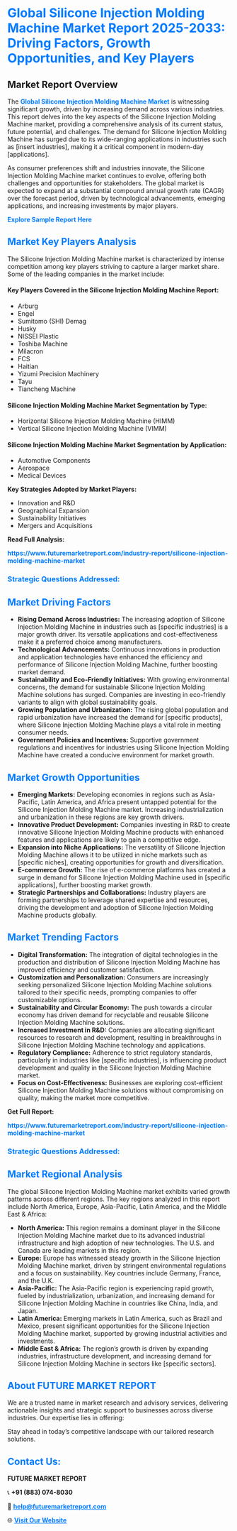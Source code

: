 <h1 style="color: #007BFF;">Global Silicone Injection Molding Machine Market Report 2025-2033: Driving Factors, Growth Opportunities, and Key Players</h1>

<section id="overview">
<h2>Market Report Overview</h2>
<p>The <a href="https://www.futuremarketreport.com/industry-report/silicone-injection-molding-machine-market" style="color: #007BFF; text-decoration: none;"><strong>Global Silicone Injection Molding Machine Market</strong></a> is witnessing significant growth, driven by increasing demand across various industries. This report delves into the key aspects of the Silicone Injection Molding Machine market, providing a comprehensive analysis of its current status, future potential, and challenges. The demand for Silicone Injection Molding Machine has surged due to its wide-ranging applications in industries such as [insert industries], making it a critical component in modern-day [applications].</p>
<p>As consumer preferences shift and industries innovate, the Silicone Injection Molding Machine market continues to evolve, offering both challenges and opportunities for stakeholders. The global market is expected to expand at a substantial compound annual growth rate (CAGR) over the forecast period, driven by technological advancements, emerging applications, and increasing investments by major players.</p>
</section>

<section id="overview">
<p><a href="https://www.futuremarketreport.com/request-sample/reportId=88858" style="color: #007BFF; text-decoration: none;"><strong>Explore Sample Report Here</strong></a></p>
</section>

<section id="key-players">
<h2 style="color: #007BFF;">Market Key Players Analysis</h2>
<p>The Silicone Injection Molding Machine market is characterized by intense competition among key players striving to capture a larger market share. Some of the leading companies in the market include:</p>
<h4>Key Players Covered in the Silicone Injection Molding Machine Report:</h4>
<ul><li>Arburg</li><li>Engel</li><li>Sumitomo (SHI) Demag</li><li>Husky</li><li>NISSEI Plastic</li><li>Toshiba Machine</li><li>Milacron</li><li>FCS</li><li>Haitian</li><li>Yizumi Precision Machinery</li><li>Tayu</li><li>Tiancheng Machine</li></ul>
<h4>Silicone Injection Molding Machine Market Segmentation by Type:</h4>
<ul><li>Horizontal Silicone Injection Molding Machine (HIMM)</li><li>Vertical Silicone Injection Molding Machine (VIMM)</li></ul>

<h4>Silicone Injection Molding Machine Market Segmentation by Application:</h4>
<ul><li>Automotive Components</li><li>Aerospace</li><li>Medical Devices</li></ul>
<p><strong>Key Strategies Adopted by Market Players:</strong></p>
<ul>
<li>Innovation and R&D</li>
<li>Geographical Expansion</li>
<li>Sustainability Initiatives</li>
<li>Mergers and Acquisitions</li>
</ul>
</section>

<section>
<p><strong>Read Full Analysis: </strong></p><a href="https://www.futuremarketreport.com/industry-report/silicone-injection-molding-machine-market" style="color: #007BFF; text-decoration: none;"><strong>https://www.futuremarketreport.com/industry-report/silicone-injection-molding-machine-market</strong></a>
<h3 style="color: #007BFF;">Strategic Questions Addressed:</h3>
</section>

<section id="driving-factors">
<h2 style="color: #007BFF;">Market Driving Factors</h2>
<ul>
<li><strong>Rising Demand Across Industries:</strong> The increasing adoption of Silicone Injection Molding Machine in industries such as [specific industries] is a major growth driver. Its versatile applications and cost-effectiveness make it a preferred choice among manufacturers.</li>
<li><strong>Technological Advancements:</strong> Continuous innovations in production and application technologies have enhanced the efficiency and performance of Silicone Injection Molding Machine, further boosting market demand.</li>
<li><strong>Sustainability and Eco-Friendly Initiatives:</strong> With growing environmental concerns, the demand for sustainable Silicone Injection Molding Machine solutions has surged. Companies are investing in eco-friendly variants to align with global sustainability goals.</li>
<li><strong>Growing Population and Urbanization:</strong> The rising global population and rapid urbanization have increased the demand for [specific products], where Silicone Injection Molding Machine plays a vital role in meeting consumer needs.</li>
<li><strong>Government Policies and Incentives:</strong> Supportive government regulations and incentives for industries using Silicone Injection Molding Machine have created a conducive environment for market growth.</li>
</ul>
</section>

<section id="growth-opportunities">
<h2 style="color: #007BFF;">Market Growth Opportunities</h2>
<ul>
<li><strong>Emerging Markets:</strong> Developing economies in regions such as Asia-Pacific, Latin America, and Africa present untapped potential for the Silicone Injection Molding Machine market. Increasing industrialization and urbanization in these regions are key growth drivers.</li>
<li><strong>Innovative Product Development:</strong> Companies investing in R&D to create innovative Silicone Injection Molding Machine products with enhanced features and applications are likely to gain a competitive edge.</li>
<li><strong>Expansion into Niche Applications:</strong> The versatility of Silicone Injection Molding Machine allows it to be utilized in niche markets such as [specific niches], creating opportunities for growth and diversification.</li>
<li><strong>E-commerce Growth:</strong> The rise of e-commerce platforms has created a surge in demand for Silicone Injection Molding Machine used in [specific applications], further boosting market growth.</li>
<li><strong>Strategic Partnerships and Collaborations:</strong> Industry players are forming partnerships to leverage shared expertise and resources, driving the development and adoption of Silicone Injection Molding Machine products globally.</li>
</ul>
</section>

<section id="trending-factors">
<h2 style="color: #007BFF;">Market Trending Factors</h2>
<ul>
<li><strong>Digital Transformation:</strong> The integration of digital technologies in the production and distribution of Silicone Injection Molding Machine has improved efficiency and customer satisfaction.</li>
<li><strong>Customization and Personalization:</strong> Consumers are increasingly seeking personalized Silicone Injection Molding Machine solutions tailored to their specific needs, prompting companies to offer customizable options.</li>
<li><strong>Sustainability and Circular Economy:</strong> The push towards a circular economy has driven demand for recyclable and reusable Silicone Injection Molding Machine solutions.</li>
<li><strong>Increased Investment in R&D:</strong> Companies are allocating significant resources to research and development, resulting in breakthroughs in Silicone Injection Molding Machine technology and applications.</li>
<li><strong>Regulatory Compliance:</strong> Adherence to strict regulatory standards, particularly in industries like [specific industries], is influencing product development and quality in the Silicone Injection Molding Machine market.</li>
<li><strong>Focus on Cost-Effectiveness:</strong> Businesses are exploring cost-efficient Silicone Injection Molding Machine solutions without compromising on quality, making the market more competitive.</li>
</ul>
</section>

<section>
<p><strong>Get Full Report: </strong></p><a href="https://www.futuremarketreport.com/industry-report/silicone-injection-molding-machine-market" style="color: #007BFF; text-decoration: none;"><strong>https://www.futuremarketreport.com/industry-report/silicone-injection-molding-machine-market</strong></a>
<h3 style="color: #007BFF;">Strategic Questions Addressed:</h3>
</section>


<section id="regional-analysis">
<h2 style="color: #007BFF;">Market Regional Analysis</h2>
<p>The global Silicone Injection Molding Machine market exhibits varied growth patterns across different regions. The key regions analyzed in this report include North America, Europe, Asia-Pacific, Latin America, and the Middle East & Africa:</p>
<ul>
<li><strong>North America:</strong> This region remains a dominant player in the Silicone Injection Molding Machine market due to its advanced industrial infrastructure and high adoption of new technologies. The U.S. and Canada are leading markets in this region.</li>
<li><strong>Europe:</strong> Europe has witnessed steady growth in the Silicone Injection Molding Machine market, driven by stringent environmental regulations and a focus on sustainability. Key countries include Germany, France, and the U.K.</li>
<li><strong>Asia-Pacific:</strong> The Asia-Pacific region is experiencing rapid growth, fueled by industrialization, urbanization, and increasing demand for Silicone Injection Molding Machine in countries like China, India, and Japan.</li>
<li><strong>Latin America:</strong> Emerging markets in Latin America, such as Brazil and Mexico, present significant opportunities for the Silicone Injection Molding Machine market, supported by growing industrial activities and investments.</li>
<li><strong>Middle East & Africa:</strong> The region’s growth is driven by expanding industries, infrastructure development, and increasing demand for Silicone Injection Molding Machine in sectors like [specific sectors].</li>
</ul>
</section>

<footer>
<h2 style="color: #007BFF;">About FUTURE MARKET REPORT</h2>
<p>We are a trusted name in market research and advisory services, delivering actionable insights and strategic support to businesses across diverse industries. Our expertise lies in offering:</p>

<p>Stay ahead in today’s competitive landscape with our tailored research solutions.</p>

<h2 style="color: #007BFF;">Contact Us:</h2>
<p><strong>FUTURE MARKET REPORT</strong></p>
<p>📞 <strong>+91 (883) 074-8030</strong></p>
<p>📧 <strong><a href="mailto:help@futuremarketreport.com" style="color: #007BFF;">help@futuremarketreport.com</a></strong></p>
<p>🌐 <strong><a href="https://www.futuremarketreport.com/" style="color: #007BFF;">Visit Our Website</a></strong></p>
</footer>